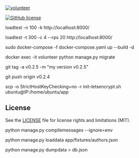 [![volunteer](https://github.com/IvanSerbeniuk/volunteer/actions/workflows/docker-build-push.yml/badge.svg)](https://github.com/IvanSerbeniuk/volunteer/actions/workflows/docker-build-push.yml)

[![GitHub license](https://img.shields.io/badge/license-MIT-blue.svg)](https://github.com/IvanSerbeniuk/volunteer/blob/master/LICENSE.md)

loadtest -n 100 -k  http://localhost:8000/

loadtest -t 300 -c 4 --rps 20  http://localhost:8000/

sudo docker-compose -f docker-compose.yaml up --build -d

docker exec -it volunteer python manage.py migrate

git tag -a v0.2.5 -m "my version v0.2.5"

git push origin v0.2.4

scp  -o StrictHostKeyChecking=no -r init-letsencrypt.sh ubuntu@IP:/home/ubuntu/app

## License

See the [LICENSE](LICENSE.md) file for license rights and limitations (MIT).

python manage.py  compilemessages --ignore=env

python manage.py loaddata app/fixtures/authors.json

python manage.py dumpdata > db.json